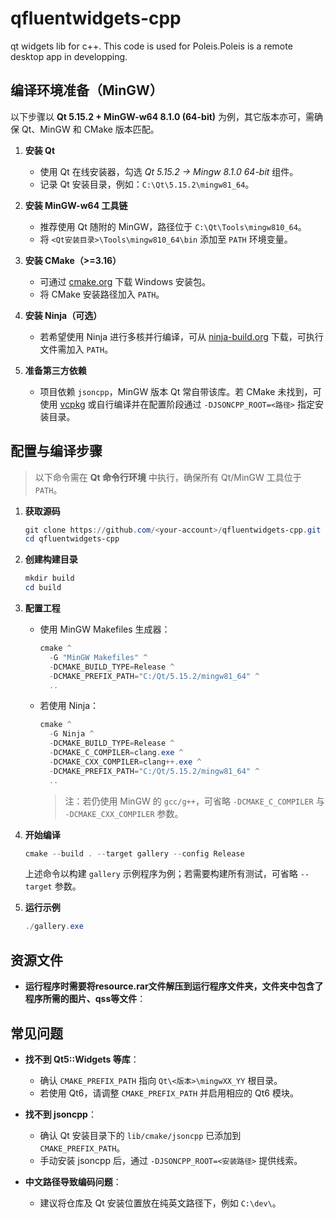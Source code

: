 # qfluentwidgets-cpp

qt widgets lib for c++. This code is used for Poleis.Poleis is a remote desktop app in developping.

## 编译环境准备（MinGW）

以下步骤以 **Qt 5.15.2 + MinGW-w64 8.1.0 (64-bit)** 为例，其它版本亦可，需确保 Qt、MinGW 和 CMake 版本匹配。

1. **安装 Qt**
   - 使用 Qt 在线安装器，勾选 *Qt 5.15.2 -> Mingw 8.1.0 64-bit* 组件。
   - 记录 Qt 安装目录，例如：`C:\Qt\5.15.2\mingw81_64`。

2. **安装 MinGW-w64 工具链**
   - 推荐使用 Qt 随附的 MinGW，路径位于 `C:\Qt\Tools\mingw810_64`。
   - 将 `<Qt安装目录>\Tools\mingw810_64\bin` 添加至 `PATH` 环境变量。

3. **安装 CMake（>=3.16）**
   - 可通过 [cmake.org](https://cmake.org/download/) 下载 Windows 安装包。
   - 将 CMake 安装路径加入 `PATH`。

4. **安装 Ninja（可选）**
   - 若希望使用 Ninja 进行多核并行编译，可从 [ninja-build.org](https://github.com/ninja-build/ninja/releases) 下载，可执行文件需加入 `PATH`。

5. **准备第三方依赖**
   - 项目依赖 `jsoncpp`，MinGW 版本 Qt 常自带该库。若 CMake 未找到，可使用 [vcpkg](https://github.com/microsoft/vcpkg) 或自行编译并在配置阶段通过 `-DJSONCPP_ROOT=<路径>` 指定安装目录。

## 配置与编译步骤

> 以下命令需在 **Qt 命令行环境** 中执行，确保所有 Qt/MinGW 工具位于 `PATH`。

1. **获取源码**

   ```powershell
   git clone https://github.com/<your-account>/qfluentwidgets-cpp.git
   cd qfluentwidgets-cpp
   ```

2. **创建构建目录**

   ```powershell
   mkdir build
   cd build
   ```

3. **配置工程**

   - 使用 MinGW Makefiles 生成器：

     ```powershell
     cmake ^
       -G "MinGW Makefiles" ^
       -DCMAKE_BUILD_TYPE=Release ^
       -DCMAKE_PREFIX_PATH="C:/Qt/5.15.2/mingw81_64" ^
       ..
     ```

   - 若使用 Ninja：

     ```powershell
     cmake ^
       -G Ninja ^
       -DCMAKE_BUILD_TYPE=Release ^
       -DCMAKE_C_COMPILER=clang.exe ^
       -DCMAKE_CXX_COMPILER=clang++.exe ^
       -DCMAKE_PREFIX_PATH="C:/Qt/5.15.2/mingw81_64" ^
       ..
     ```

     > 注：若仍使用 MinGW 的 `gcc/g++`，可省略 `-DCMAKE_C_COMPILER` 与 `-DCMAKE_CXX_COMPILER` 参数。

4. **开始编译**

   ```powershell
   cmake --build . --target gallery --config Release
   ```

   上述命令以构建 `gallery` 示例程序为例；若需要构建所有测试，可省略 `--target` 参数。

5. **运行示例**

   ```powershell
   ./gallery.exe
   ```

## 资源文件
- **运行程序时需要将resource.rar文件解压到运行程序文件夹，文件夹中包含了程序所需的图片、qss等文件**：

## 常见问题

- **找不到 Qt5::Widgets 等库**：
  - 确认 `CMAKE_PREFIX_PATH` 指向 `Qt\<版本>\mingwXX_YY` 根目录。
  - 若使用 Qt6，请调整 `CMAKE_PREFIX_PATH` 并启用相应的 Qt6 模块。

- **找不到 jsoncpp**：
  - 确认 Qt 安装目录下的 `lib/cmake/jsoncpp` 已添加到 `CMAKE_PREFIX_PATH`。
  - 手动安装 jsoncpp 后，通过 `-DJSONCPP_ROOT=<安装路径>` 提供线索。

- **中文路径导致编码问题**：
  - 建议将仓库及 Qt 安装位置放在纯英文路径下，例如 `C:\dev\`。

